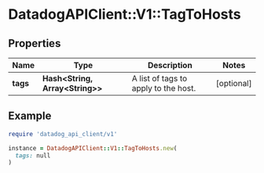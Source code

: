 # DatadogAPIClient::V1::TagToHosts

## Properties

| Name     | Type                                        | Description                          | Notes      |
| -------- | ------------------------------------------- | ------------------------------------ | ---------- |
| **tags** | **Hash&lt;String, Array&lt;String&gt;&gt;** | A list of tags to apply to the host. | [optional] |

## Example

```ruby
require 'datadog_api_client/v1'

instance = DatadogAPIClient::V1::TagToHosts.new(
  tags: null
)
```
